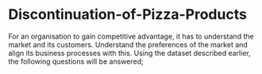 # Discontinuation-of-Pizza-Products
  For an organisation to gain competitive advantage, it has to understand the market and its customers. Understand the preferences of the market and align its business processes with this. Using the dataset described earlier, the following questions will be answered;
